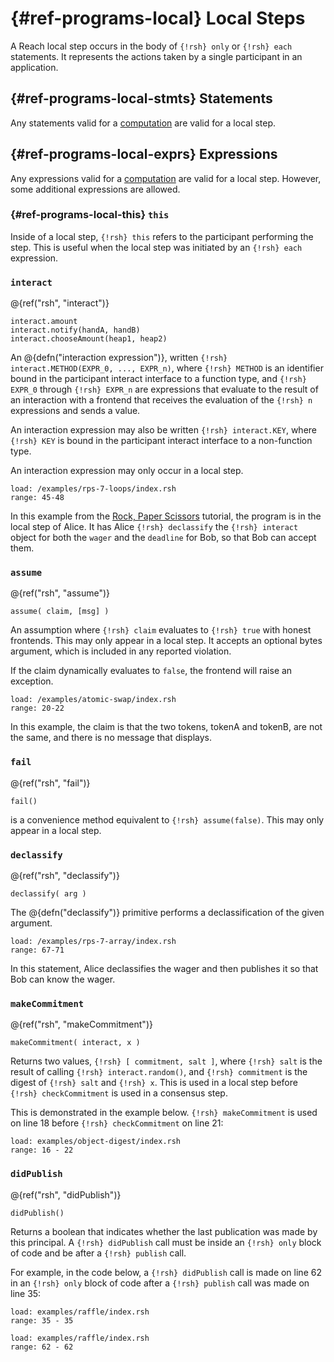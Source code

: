 # {#ref-programs-local} Local Steps

A Reach local step occurs in the body of `{!rsh} only` or `{!rsh} each` statements.
It represents the actions taken by a single participant in an application.

## {#ref-programs-local-stmts} Statements

Any statements valid for a [computation](##ref-programs-compute-stmts) are valid for a local step.

## {#ref-programs-local-exprs} Expressions

Any expressions valid for a [computation](##ref-programs-compute-exprs) are valid for a local step.
However, some additional expressions are allowed.

### {#ref-programs-local-this} `this`

Inside of a local step, `{!rsh} this` refers to the participant performing the step.
This is useful when the local step was initiated by an `{!rsh} each` expression.

### `interact`

@{ref("rsh", "interact")}
```reach
interact.amount
interact.notify(handA, handB)
interact.chooseAmount(heap1, heap2) 
```

An @{defn("interaction expression")}, written `{!rsh} interact.METHOD(EXPR_0, ..., EXPR_n)`, where `{!rsh} METHOD` is an identifier bound in the participant interact interface to a function type, and `{!rsh} EXPR_0` through `{!rsh} EXPR_n` are expressions that evaluate to the result of an interaction with a frontend that receives the evaluation of the `{!rsh} n` expressions and sends a value.

An interaction expression may also be written `{!rsh} interact.KEY`, where `{!rsh} KEY` is bound in the participant interact interface to a non-function type.

An interaction expression may only occur in a local step.

``` reach
load: /examples/rps-7-loops/index.rsh
range: 45-48
```

In this example from the [Rock, Paper Scissors](##tut) tutorial, the program is in the local step of Alice.
It has Alice `{!rsh} declassify` the `{!rsh} interact` object for both the `wager` and the `deadline` for Bob, so that Bob can accept them.

### `assume`

@{ref("rsh", "assume")}
```reach
assume( claim, [msg] ) 
```

An assumption where `{!rsh} claim` evaluates to `{!rsh} true` with honest frontends.
This may only appear in a local step.
It accepts an optional bytes argument, which is included in any reported violation.

If the claim dynamically evaluates to `false`, the frontend will raise an exception.

``` reach
load: /examples/atomic-swap/index.rsh
range: 20-22
```

In this example, the claim is that the two tokens, tokenA and tokenB, are not the same, and there is no message that displays.

### `fail`

@{ref("rsh", "fail")}
```reach
fail() 
```

is a convenience method equivalent to `{!rsh} assume(false)`. This may only appear in a local step.

### `declassify`

@{ref("rsh", "declassify")}
```reach
declassify( arg ) 
```

The @{defn("declassify")} primitive performs a declassification of the given argument.

``` reach
load: /examples/rps-7-array/index.rsh
range: 67-71
```

In this statement, Alice declassifies the wager and then publishes it so that Bob can know the wager.

### `makeCommitment`

@{ref("rsh", "makeCommitment")}
```reach
makeCommitment( interact, x ) 
```

Returns two values, `{!rsh} [ commitment, salt ]`, where `{!rsh} salt` is the result of calling `{!rsh} interact.random()`, and
`{!rsh} commitment` is the digest of `{!rsh} salt` and `{!rsh} x`.
This is used in a local step before `{!rsh} checkCommitment` is used in a consensus step.

This is demonstrated in the example below. 
`{!rsh} makeCommitment` is used on line 18 before `{!rsh} checkCommitment` on line 21:
```reach
load: examples/object-digest/index.rsh
range: 16 - 22
```

### `didPublish`

@{ref("rsh", "didPublish")}
```reach
didPublish() 
```

Returns a boolean that indicates whether the last publication was made by this principal.
A `{!rsh} didPublish` call must be inside an `{!rsh} only` block of code and be after a `{!rsh} publish` call.

For example, in the code below, a `{!rsh} didPublish` call is made on line 62 in an `{!rsh} only` block of code after a `{!rsh} publish` call was made on line 35:

```reach
load: examples/raffle/index.rsh
range: 35 - 35
```

```reach
load: examples/raffle/index.rsh
range: 62 - 62
```